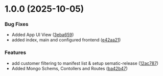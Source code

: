 # 1.0.0 (2025-10-05)


### Bug Fixes

* Added App UI View ([3eba659](https://github.com/omaraldawud/mern-mini-erp/commit/3eba6597cad3f881e7d00501ec97b7e3ec6fe026))
* added index, main and configured frontend ([e42aa21](https://github.com/omaraldawud/mern-mini-erp/commit/e42aa212c99fa640e905430f67d0641f65814e9c))


### Features

* add customer filtering to manifest list & setup sematic-release ([12ac787](https://github.com/omaraldawud/mern-mini-erp/commit/12ac78783738ac112f4c4a1d85d508015121745b))
* Added Mongo Schems, Contollers and Routes ([ba42b47](https://github.com/omaraldawud/mern-mini-erp/commit/ba42b47c4cfc4f197a796ef3b76f8903578ff3d9))
